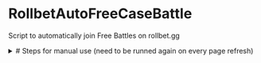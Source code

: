 # RollbetAutoFreeCaseBattle
Script to automatically join Free Battles on rollbet.gg

<details>
<summary># Steps for manual use (need to be runned again on every page refresh)</summary>

There is 2 ways for manual use, bookmark(faster) and console, but i will only cover the bookmark part

You just need to crate a bookmark, set the name to something like "autoFreeBattle" (your choice, it doesnt matter)
and then set the URL of the bookmark you created to a code here below.

# make sure to copy all or it wont work
```
eval(eval(await(await fetch('https://raw.githubusercontent.com/itaplyr/RollbetAutoFreeCaseBattle/refs/heads/main/script')).text()))
```

</details>
